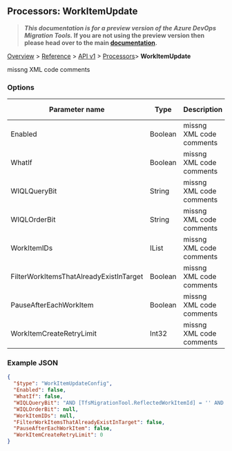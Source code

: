 ## Processors: WorkItemUpdate

>**_This documentation is for a preview version of the Azure DevOps Migration Tools._ If you are not using the preview version then please head over to the main [documentation](https://nkdagility.github.io/azure-devops-migration-tools).**

[Overview](../././index.md) > [Reference](.././index.md) > [API v1](../index.md) > [Processors](./index.md)> **WorkItemUpdate**

missng XML code comments

### Options

| Parameter name         | Type    | Description                              | Default Value                            |
|------------------------|---------|------------------------------------------|------------------------------------------|
| Enabled | Boolean | missng XML code comments | missng XML code comments |
| WhatIf | Boolean | missng XML code comments | missng XML code comments |
| WIQLQueryBit | String | missng XML code comments | missng XML code comments |
| WIQLOrderBit | String | missng XML code comments | missng XML code comments |
| WorkItemIDs | IList | missng XML code comments | missng XML code comments |
| FilterWorkItemsThatAlreadyExistInTarget | Boolean | missng XML code comments | missng XML code comments |
| PauseAfterEachWorkItem | Boolean | missng XML code comments | missng XML code comments |
| WorkItemCreateRetryLimit | Int32 | missng XML code comments | missng XML code comments |


### Example JSON

```JSON
{
  "$type": "WorkItemUpdateConfig",
  "Enabled": false,
  "WhatIf": false,
  "WIQLQueryBit": "AND [TfsMigrationTool.ReflectedWorkItemId] = '' AND  [Microsoft.VSTS.Common.ClosedDate] = '' AND [System.WorkItemType] IN ('Shared Steps', 'Shared Parameter', 'Test Case', 'Requirement', 'Task', 'User Story', 'Bug')",
  "WIQLOrderBit": null,
  "WorkItemIDs": null,
  "FilterWorkItemsThatAlreadyExistInTarget": false,
  "PauseAfterEachWorkItem": false,
  "WorkItemCreateRetryLimit": 0
}
```